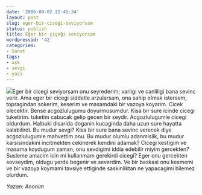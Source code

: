 ```yaml
---
date: '2006-09-02 22:45:34'
layout: post
slug: eger-bir-cicegi-seviyorsam
status: publish
title: Eğer bir çiçeği seviyorsam
wordpressid: '42'
categories:
- Sanat
tags:
- aşk
- sevgi
- yazı
---
```


![](http://img319.imageshack.us/img319/357/200200vp7.jpg)Eger bir cicegi seviyorsam onu seyrederim; varligi ve canliligi bana sevinc verir. Ama eger bir cicegi siddetle arzularsam, ona sahip olmak istersem, topragindan sokerim, keserim ve masamdaki bir vazoya koyarim. Cicek olecektir. Bense acgozlulugumu doyurmusumdur. Kisa bir sure icinde cicegi tuketirim. tuketim cabucak gelip gecen bir seydir. Acgozlulugumle cicegi oldurdum. Halbuki disarida doganin kucaginda daha uzun sure hayatta kalabilirdi. Bu mudur sevgi? Kisa bir sure bana sevinc verecek diye acgozlulugumle mahvettim onu. Bu mudur olumlu adanmislik, bu mudur karsisindakini incitmekten cekinerek kendini adamak? Cicegi kestigim ve masama koydugum zaman, onu sevdigimi iddia edebilir miyim gercekten? Susleme amacim icin mi kullanmam gerekirdi cicegi? Eger onu gercekten sevseydim, oldugu yerde begenir ve severdim. Ve bir baskasi onu kesmemi ve bir vazoya koymami tavsiye ettiginde saskinliktan ne yapacagimi bilemez olurdum.

_Yazan: Anonim_
